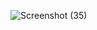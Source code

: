 ![Screenshot (35)](https://github.com/user-attachments/assets/456acaeb-472c-48f8-affe-9e4a61abcc99)
